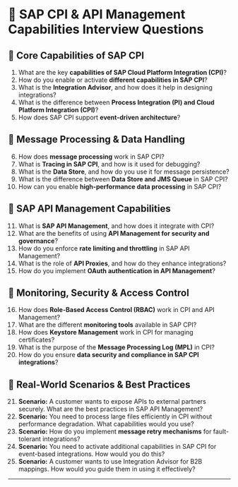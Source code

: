 # 📌 **SAP CPI & API Management Capabilities Interview Questions**  

## 🔹 **Core Capabilities of SAP CPI**  
1. What are the key **capabilities of SAP Cloud Platform Integration (CPI)**?  
2. How do you enable or activate **different capabilities in SAP CPI**?  
3. What is the **Integration Advisor**, and how does it help in designing integrations?  
4. What is the difference between **Process Integration (PI) and Cloud Platform Integration (CPI)**?  
5. How does SAP CPI support **event-driven architecture**?  

## 🔹 **Message Processing & Data Handling**  
6. How does **message processing** work in SAP CPI?  
7. What is **Tracing in SAP CPI**, and how is it used for debugging?  
8. What is the **Data Store**, and how do you use it for message persistence?  
9. What is the difference between **Data Store and JMS Queue** in SAP CPI?  
10. How can you enable **high-performance data processing** in SAP CPI?  

## 🔹 **SAP API Management Capabilities**  
11. What is **SAP API Management**, and how does it integrate with CPI?  
12. What are the benefits of using **API Management for security and governance**?  
13. How do you enforce **rate limiting and throttling** in SAP API Management?  
14. What is the role of **API Proxies**, and how do they enhance integrations?  
15. How do you implement **OAuth authentication in API Management**?  

## 🔹 **Monitoring, Security & Access Control**  
16. How does **Role-Based Access Control (RBAC)** work in CPI and API Management?  
17. What are the different **monitoring tools** available in SAP CPI?  
18. How does **Keystore Management** work in CPI for managing certificates?  
19. What is the purpose of the **Message Processing Log (MPL)** in CPI?  
20. How do you ensure **data security and compliance in SAP CPI integrations**?  

## 🔹 **Real-World Scenarios & Best Practices**  
21. **Scenario:** A customer wants to expose APIs to external partners securely. What are the best practices in SAP API Management?  
22. **Scenario:** You need to process large files efficiently in CPI without performance degradation. What capabilities would you use?  
23. **Scenario:** How do you implement **message retry mechanisms** for fault-tolerant integrations?  
24. **Scenario:** You need to activate additional capabilities in SAP CPI for event-based integrations. How would you do this?  
25. **Scenario:** A customer wants to use Integration Advisor for B2B mappings. How would you guide them in using it effectively?  

---
